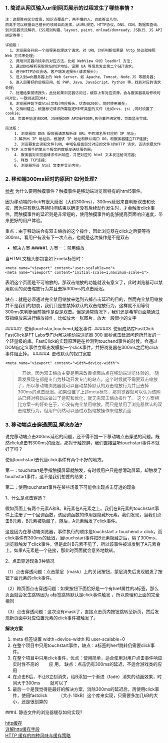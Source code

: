 ### 1. 简述从网页输入url到网页展示的过程发生了哪些事情 ?

    注：这题胜在区分度高，知识点覆盖广，再不懂的人，也能答出几句，
    而高手可以根据自己擅长的领域自由发挥，从URL规范、HTTP协议、DNS、CDN、数据库查询、
    到浏览器流式解析、CSS规则构建、layout、paint、onload/domready、JS执行、JS API绑定等等；  
    
    详细版：
      1、浏览器会开启一个线程来处理这个请求，对 URL 分析判断如果是 http 协议就按照 Web 方式来处理;
      2、调用浏览器内核中的对应方法，比如 WebView 中的 loadUrl 方法;
      3、通过DNS解析获取网址的IP地址，设置 UA 等信息发出第二个GET请求;
      4、进行HTTP协议会话，客户端发送报头(请求报头);
      5、进入到web服务器上的 Web Server，如 Apache、Tomcat、Node.JS 等服务器;
      6、进入部署好的后端应用，如 PHP、Java、JavaScript、Python 等，找到对应的请求处理;
      7、处理结束回馈报头，此处如果浏览器访问过，缓存上有对应资源，会与服务器最后修改时间对比，一致则返回304;
      8、浏览器开始下载html文档(响应报头，状态码200)，同时使用缓存;
      9、文档树建立，根据标记请求所需指定MIME类型的文件（比如css、js）,同时设置了cookie;
      10、页面开始渲染DOM，JS根据DOM API操作DOM,执行事件绑定等，页面显示完成。 

    简洁版：
        1. 浏览器向 DNS 服务器请求解析该 URL 中的域名所对应的 IP 地址;
        2.解析出 IP 地址后，根据该 IP 地址和默认端口 80，和服务器建立TCP连接;
        3. 浏览器发出读取文件(URL 中域名后面部分对应的文件)的HTTP 请求，该请求报文作为 TCP 三次握手的第三个报文的数据发送给服务器;
        4. 服务器对浏览器请求作出响应，并把对应的 html 文本发送给浏览器;
        5. 释放 TCP连接;
        6. 浏览器将该 html 文本并显示内容; 


### 2. 移动端300ms延时的原因? 如何处理?
[参考](https://www.cnblogs.com/chengxs/p/11064469.html)
为什么要用触摸事件？触摸事件是移动端浏览器特有的html5事件。

因为移动端的click有很大延迟（大约300ms），300ms延迟来自判断双击和长按，因为只有默认等待时间结束以确定没有后续动作发生时，才会触发click事件。而触摸事件的延迟则是非常短的，使用触摸事件的能够提高页面响应速度，带来更好的用户体验。

重点：由于移动端会有双击缩放的这个操作，因此浏览器在click之后要等待300ms，看用户有没有下一次点击，也就是这次操作是不是双击

- 解决方案
#####1. 方案一：禁用缩放

当HTML文档头部包含如下meta标签时：
```
<meta name="viewport" content="user-scalable=no">
<meta name="viewport" content="initial-scale=1,maximum-scale=1">
```
表明这个页面是不可缩放的，那双击缩放的功能就没有意义了，此时浏览器可以禁用默认的双击缩放行为并且去掉300ms的点击延迟。

缺点：就是必须通过完全禁用缩放来达到去掉点击延迟的目的，然而完全禁用缩放并不是我们的初衷，我们只是想禁掉默认的双击缩放行为，这样就不用等待300ms来判断当前操作是否是双击。但是通常情况下，我们还是希望页面能通过双指缩放来进行缩放操作，比如放大一张图片，放大一段很小的文字

#####2. 使用touchstar,touchend,触发事件.
#####3. 使用成熟库FastClick
   FastClick是FT Labs专门为解决移动端浏览器 300 毫秒点击延迟问题所开发的一个轻量级的库。FastClick的实现原理是在检测到touchend事件的时候，会通过DOM自定义事件立即出发模拟一个click事件，并把浏览器在300ms之后的click事件阻止掉。
#####4. 更改默认的视口宽度
```
<meta name="viewport" content="width=device-width">
```
>一开始，因为双击缩放主要是用来改善桌面站点在移动端浏览体验的。 随着发展现在都是专门为移动开发专门的站点，这个时候就不需要双击缩放了，所以移动端浏览器就可以自动禁掉默认的双击缩放行为并且去掉300ms的点击延迟。如果设置了上述meta标签，那浏览器就可以认为该网站已经对移动端做过了适配和优化，就无需双击缩放操作了。
这个方案相比方案一的好处在于，它没有完全禁用缩放，而只是禁用了浏览器默认的双击缩放行为，但用户仍然可以通过双指缩放操作来缩放页面


### 3. 移动端点击穿透原因,解决办法?

说完移动端点击300ms延迟的问题，还不得不提一下移动端点击穿透的问题。既然click点击有300ms的延迟，那对于触摸屏，我们直接监听touchstart事件不就好了吗？

使用touchstart去代替click事件有两个不好的地方。

第一：touchstart是手指触摸屏幕就触发，有时候用户只是想滑动屏幕，却触发了touchstart事件，这不是我们想要的结果；

第二：使用touchstart事件在某些场景下可能会出现点击穿透的现象

1、什么是点击穿透？

假如页面上有两个元素A和B。B元素在A元素之上。我们在B元素的touchstart事件上注册了一个回调函数，该回调函数的作用是隐藏B元素。我们发现，当我们点击B元素，B元素被隐藏了，随后，A元素触发了click事件。

这是因为在移动端浏览器，事件执行的顺序是touchstart > touchend > click。而click事件有300ms的延迟，当touchstart事件把B元素隐藏之后，隔了300ms，浏览器触发了click事件，但是此时B元素不见了，所以该事件被派发到了A元素身上。如果A元素是一个链接，那此时页面就会意外地跳转。

2、点击穿透现象3种情况

（1）点击穿透问题：点击蒙层（mask）上的关闭按钮，蒙层消失后发现触发了按钮下面元素的click事件。

（2）跨页面点击穿透问题：如果按钮下面恰好是一个有href属性的a标签，那么页面就会发生跳转因为 a标签跳转默认是click事件触发 ，所以原理和上面的完全相同

（3）点击穿透问题：这次没有mask了，直接点击页内按钮跳转至新页，然后发现新页面中对应位置元素的click事件被触发了。

**解决方案**
1. meta 标签设置 width=device-width 和 user-scalable=0
2. 在整个项目中只用touchstart事件，缺点：a标签的herf跳转仍需要click事件。
3. 在整个项目中只用click事件，优点：使用简单，适合使用对用户点击事件响应实时性不高的        应 用， 缺点：点击仍有300ms的延迟，不适合游戏类的应用
4. 在点击B后，不让B立刻消失，给B添加一个渐进（fade）消失的动画效果，时间大于300ms        就可以了
5. 最后一个是我觉得是最好的解决方案，消除300ms的延迟后，再使用click事件，使用fastclick         （大小 10kB）这个库来实现，只需要多加几kB的大小，还是很划算的


###4. 静态文件的浏览器缓存如何实现?

[http缓存](https://www.cnblogs.com/chenqf/p/6386163.html)  
[详解http缓存字段](https://www.cnblogs.com/shangxiaofei/p/6214560.html)  
[HTTP 缓存的四种风味与缓存策略](https://segmentfault.com/a/1190000006689795)
